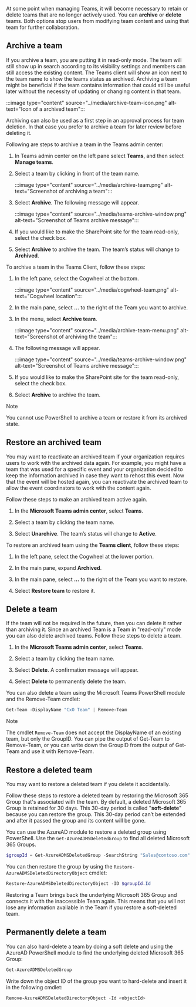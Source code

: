 

At some point when managing Teams, it will become necessary to retain or delete teams that are no longer actively used. You can **archive** or **delete** teams. Both options stop users from modifying team content and using that team for further collaboration.

 

## Archive a team

If you archive a team, you are putting it in read-only mode. The team will still show up in search according to its visibility settings and members can still access the existing content. The Teams client will show an icon next to the team name to show the teams status as archived. Archiving a team might be beneficial if the team contains information that could still be useful later without the necessity of updating or changing content in that team.

:::image type="content" source="../media/archive-team-icon.png" alt-text="Icon of a archived team":::

 

Archiving can also be used as a first step in an approval process for team deletion. In that case you prefer to archive a team for later review before deleting it.


Following are steps to archive a team in the Teams admin center:

1. In Teams admin center on the left pane select **Teams**, and then select **Manage teams**.

2. Select a team by clicking in front of the team name.
    
    :::image type="content" source="../media/archive-team.png" alt-text="Screenshot of archiving a team":::


3. Select **Archive**. The following message will appear. 

    :::image type="content" source="../media/teams-archive-window.png" alt-text="Screenshot of Teams archive message":::


4. If you would like to make the SharePoint site for the team read-only, select the check box.

5. Select **Archive** to archive the team. The team’s status will change to **Archived**. 

 

To archive a team in the Teams Client, follow these steps:

1. In the left pane, select the Cogwheel at the bottom.

    :::image type="content" source="../media/cogwheel-team.png" alt-text="Cogwheel location":::


2. In the main pane, select **…** to the right of the Team you want to archive.

3. In the menu, select **Archive team**.

    :::image type="content" source="../media/archive-team-menu.png" alt-text="Screenshot of archiving the team":::


4. The following message will appear. 

    :::image type="content" source="../media/teams-archive-window.png" alt-text="Screenshot of Teams archive message":::


5. If you would like to make the SharePoint site for the team read-only, select the check box.

6. Select **Archive** to archive the team.

 
> [!NOTE]
> You cannot use PowerShell to archive a team or restore it from its archived state.


## Restore an archived team

You may want to reactivate an archived team if your organization requires users to work with the archived data again. For example, you might have a team that was used for a specific event and your organization decided to keep the information archived in case they want to rehost this event. Now that the event will be hosted again, you can reactivate the archived team to allow the event coordinators to work with the content again.

 

Follow these steps to make an archived team active again.

1. In the **Microsoft Teams admin center**, select **Teams**.

2. Select a team by clicking the team name.

3. Select **Unarchive**. The team’s status will change to **Active**.

 

To restore an archived team using the **Teams client**, follow these steps:

1. In the left pane, select the Cogwheel at the lower portion.

2. In the main pane, expand **Archived**.

3. In the main pane, select **…** to the right of the Team you want to restore.

4. Select **Restore team** to restore it.

 

## Delete a team

If the team will not be required in the future, then you can delete it rather than archiving it. Since an archived Team is a Team in "read-only" mode you can also delete archived teams. Follow these steps to delete a team.

1. In the **Microsoft Teams admin center**, select **Teams**.

2. Select a team by clicking the team name.

3. Select **Delete**. A confirmation message will appear.

4. Select **Delete** to permanently delete the team.

 

You can also delete a team using the Microsoft Teams PowerShell module and the Remove-Team cmdlet:

 

```powershell
Get-Team -DisplayName "CxO Team" | Remove-Team
```

 

> [!NOTE]
> The cmdlet ```Remove-Team``` does not accept the DisplayName of an existing team, but only the GroupID. You can pipe the output of Get-Team to Remove-Team, or you can write down the GroupID from the output of Get-Team and use it with Remove-Team.

 

## Restore a deleted team

You may want to restore a deleted team if you delete it accidentally. 

 

Follow these steps to restore a deleted team by restoring the Microsoft 365 Group that's associated with the team. By default, a deleted Microsoft 365 Group is retained for 30 days. This 30-day period is called "**soft-delete**" because you can restore the group. This 30-day period can’t be extended and after it passed the group and its content will be gone.

 

You can use the AzureAD module to restore a deleted group using PowerShell. Use the ```Get-AzureADMSDeletedGroup``` to find all deleted Microsoft 365 Groups.

 

```powershell
$groupId = Get-AzureADMSDeletedGroup -SearchString "Sales@contoso.com"
```

 

You can then restore the group by using the ```Restore-AzureADMSDeletedDirectoryObject``` cmdlet:

 

```powershell
Restore-AzureADMSDeletedDirectoryObject -ID $groupId.Id
```

Restoring a Team brings back the underlying Microsoft 365 Group and connects it with the inaccessible Team again. This means that you will not lose any information available in the Team if you restore a soft-deleted team.

## Permanently delete a team

You can also hard-delete a team by doing a soft delete and using the AzureAD PowerShell module to find the underlying deleted Microsoft 365 Group:

 

```powershell
Get-AzureADMSDeletedGroup
```
 

Write down the object ID of the group you want to hard-delete and insert it in the following cmdlet:

 

```powershell
Remove-AzureADMSDeletedDirectoryObject -Id <objectId>
```

 
